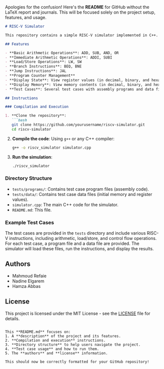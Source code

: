 Apologies for the confusion! Here's the **README** for GitHub without the LaTeX report and journals. This will be focused solely on the project setup, features, and usage.

```markdown
# RISC-V Simulator

This repository contains a simple RISC-V simulator implemented in C++. The simulator supports basic arithmetic, logical, load, store, and control flow instructions for the RISC-V architecture. It also includes an assembler to convert assembly code into machine code. The program simulates the execution of RISC-V programs and displays the state of registers, memory, and program counter during execution.

## Features

- **Basic Arithmetic Operations**: ADD, SUB, AND, OR
- **Immediate Arithmetic Operations**: ADDI, SUBI
- **Load/Store Operations**: LW, SW
- **Branch Instructions**: BEQ, BNE
- **Jump Instructions**: JAL
- **Program Counter Management**
- **Display State**: View register values (in decimal, binary, and hexadecimal formats)
- **Display Memory**: View memory contents (in decimal, binary, and hexadecimal formats)
- **Test Cases**: Several test cases with assembly programs and data files

## Instructions

### Compilation and Execution

1. **Clone the repository**:
   ```bash
   git clone https://github.com/yourusername/riscv-simulator.git
   cd riscv-simulator
   ```

2. **Compile the code**:
   Using `g++` or any C++ compiler:
   ```bash
   g++ -o riscv_simulator simulator.cpp
   ```

3. **Run the simulation**:
   ```bash
   ./riscv_simulator
   ```

### Directory Structure

- `tests/programs/`: Contains test case program files (assembly code).
- `tests/data/`: Contains test case data files (initial memory and register values).
- `simulator.cpp`: The main C++ code for the simulator.
- `README.md`: This file.

### Example Test Cases

The test cases are provided in the `tests` directory and include various RISC-V instructions, including arithmetic, load/store, and control flow operations. For each test case, a program file and a data file are provided. The simulator will load these files, run the instructions, and display the results.

## Authors

- Mahmoud Refaie
- Nadine Elgarem
- Hamza Abbas

## License

This project is licensed under the MIT License - see the [LICENSE](LICENSE) file for details.
```

This **README.md** focuses on:
1. A **description** of the project and its features.
2. **Compilation and execution** instructions.
3. **Directory structure** to help users navigate the project.
4. **Test case usage** and how to run them.
5. The **authors** and **license** information.

This should now be correctly formatted for your GitHub repository!
